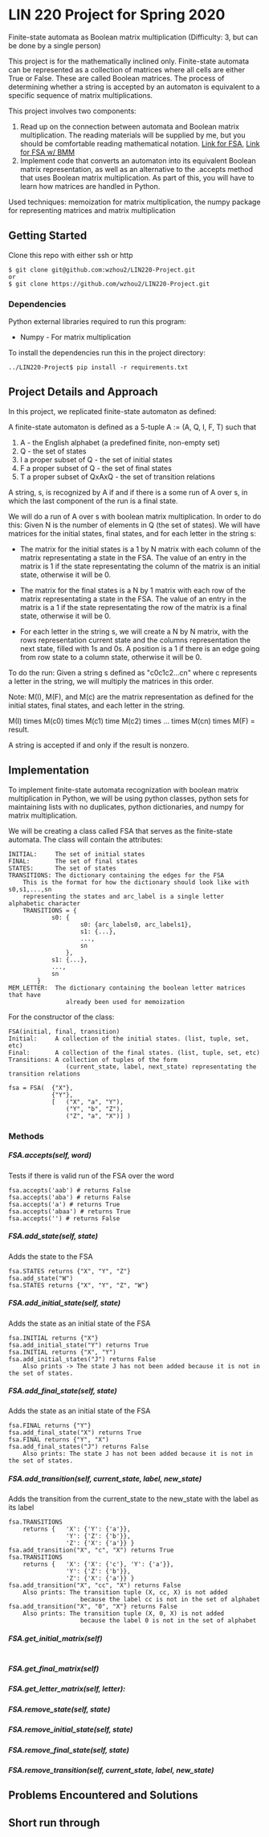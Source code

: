 # LIN 220 Project for Spring 2020

Finite-state automata as Boolean matrix multiplication (Difficulty: 3, but can be done by a single person)

This project is for the mathematically inclined only. Finite-state automata can be represented as a collection of matrices where all cells are either True or False. These are called Boolean matrices. The process of determining whether a string is accepted by an automaton is equivalent to a specific sequence of matrix multiplications.

This project involves two components:
1. Read up on the connection between automata and Boolean matrix multiplication. The reading materials will be supplied by me, but you should be comfortable reading mathematical notation. [Link for FSA](https://github.com/stonybrook-lin539-f19/main/blob/master/pdf/05_automata/01_automata.pdf), [Link for FSA w/ BMM](https://github.com/stonybrook-lin539-f19/main/blob/master/pdf/05_automata/06_matrix_representation.pdf)
2. Implement code that converts an automaton into its equivalent Boolean matrix representation, as well as an alternative to the .accepts method that uses Boolean matrix multiplication. As part of this, you will have to learn how matrices are handled in Python.

Used techniques: memoization for matrix multiplication, the numpy package for representing matrices and matrix multiplication

## Getting Started
Clone this repo with either ssh or http
```
$ git clone git@github.com:wzhou2/LIN220-Project.git
or
$ git clone https://github.com/wzhou2/LIN220-Project.git
```

### Dependencies
Python external libraries required to run this program:
* Numpy - For matrix multiplication

To install the dependencies run this in the project directory:
```
../LIN220-Project$ pip install -r requirements.txt
```

## Project Details and Approach
In this project, we replicated finite-state automaton as defined:

A finite-state automaton is defined as a 5-tuple A := (A, Q, I, F, T) such that

1. A - the English alphabet (a predefined finite, non-empty set)
2. Q - the set of states
3. I a proper subset of Q - the set of initial states
4. F a proper subset of Q - the set of final states
5. T a proper subset of QxAxQ - the set of transition relations

A string, s, is recognized by A if and if there is a some run of A over s, in which the last component of the run is a final state. 

We will do a run of A over s with boolean matrix multiplication.
In order to do this:
Given N is the number of elements in Q (the set of states).
We will have matrices for the initial states, final states, and for each letter in the string s:

* The matrix for the initial states is a 1 by N matrix with each column of the matrix representating  a state in the FSA. The value of an entry in the matrix is 1 if the state representating the column of the matrix is an initial state, otherwise it will be 0. 

* The matrix for the final states is a N by 1 matrix with each row of the matrix representating a state in the FSA. The value of an entry in the matrix is a 1 if the state representating the row of the matrix is a final state, otherwise it will be 0.

* For each letter in the string s, we will create a N by N matrix, with the rows representation current state and the columns representation the next state, filled with 1s and 0s. A position is a 1 if there is an edge going from row state to a column state, otherwise it will be 0.

To do the run:
Given a string s defined as "c0c1c2...cn" where c represents a letter in the string, we will multiply the matrices in this order.

Note: M(I), M(F), and M(c) are the matrix representation as defined for the initial states, final states, and each letter in the string.

M(I) times M(c0) times M(c1) time M(c2) times ... times M(cn) times M(F) = result.

A string is accepted if and only if the result is nonzero. 

## Implementation
To implement finite-state automata recognization with boolean matrix multiplication in Python, we will be using python classes, python sets for maintaining lists with no duplicates, python dictionaries, and numpy for matrix multiplication.

We will be creating a class called FSA that serves as the finite-state automata.
The class will contain the attributes:

```
INITIAL:     The set of initial states
FINAL:       The set of final states
STATES:      The set of states
TRANSITIONS: The dictionary containing the edges for the FSA
    This is the format for how the dictionary should look like with s0,s1,...,sn 
    representing the states and arc_label is a single letter alphabetic character 
    TRANSITIONS = {
            s0: {
                    s0: {arc_labels0, arc_labels1},
                    s1: {...},
                    ...,
                    sn
                },
            s1: {...},
            ...,
            sn
        }
MEM_LETTER:  The dictionary containing the boolean letter matrices that have 
                already been used for memoization
```

For the constructor of the class:
```
FSA(initial, final, transition)
Initial:     A collection of the initial states. (list, tuple, set, etc)
Final:       A collection of the final states. (list, tuple, set, etc)
Transitions: A collection of tuples of the form 
                (current_state, label, next_state) representating the transition relations

fsa = FSA(  {"X"}, 
            {"Y"},
            [   ("X", "a", "Y"),
                ("Y", "b", "Z"),
                ("Z", "a", "X")] )
```

### Methods

##### FSA.accepts(self, word)
Tests if there is valid run of the FSA over the word
```
fsa.accepts('aab') # returns False
fsa.accepts('aba') # returns False
fsa.accepts('a') # returns True
fsa.accepts('abaa') # returns True
fsa.accepts('') # returns False
```

##### FSA.add_state(self, state)
Adds the state to the FSA
```
fsa.STATES returns {"X", "Y", "Z"}
fsa.add_state("W")
fsa.STATES returns {"X", "Y", "Z", "W"}
```

##### FSA.add_initial_state(self, state)
Adds the state as an initial state of the FSA
```
fsa.INITIAL returns {"X"}
fsa.add_initial_state("Y") returns True
fsa.INITIAL returns {"X", "Y")
fsa.add_initial_states("J") returns False
    Also prints -> The state J has not been added because it is not in the set of states.
```

##### FSA.add_final_state(self, state)
Adds the state as an initial state of the FSA
```
fsa.FINAL returns {"Y"}
fsa.add_final_state("X") returns True
fsa.FINAL returns {"Y", "X")
fsa.add_final_states("J") returns False
    Also prints: The state J has not been added because it is not in the set of states.
```

##### FSA.add_transition(self, current_state, label, new_state)
Adds the transition from the current_state to the new_state with the label as its label
```
fsa.TRANSITIONS 
    returns {   'X': {'Y': {'a'}},
                'Y': {'Z': {'b'}},
                'Z': {'X': {'a'}} }
fsa.add_transition("X", "c", "X") returns True
fsa.TRANSITIONS 
    returns {   'X': {'X': {'c'}, 'Y': {'a'}},
                'Y': {'Z': {'b'}},
                'Z': {'X': {'a'}} }
fsa.add_transition("X", "cc", "X") returns False
    Also prints: The transition tuple (X, cc, X) is not added 
                    because the label cc is not in the set of alphabet
fsa.add_transition("X", "0", "X"} returns False
    Also prints: The transition tuple (X, 0, X) is not added 
                    because the label 0 is not in the set of alphabet
```

##### FSA.get_initial_matrix(self)
```

```
##### FSA.get_final_matrix(self)
##### FSA.get_letter_matrix(self, letter):

##### FSA.remove_state(self, state)
##### FSA.remove_initial_state(self, state)
##### FSA.remove_final_state(self, state)
##### FSA.remove_transition(self, current_state, label, new_state)


## Problems Encountered and Solutions


## Short run through 
